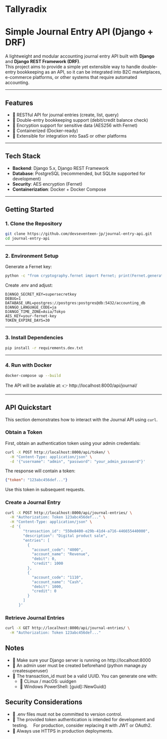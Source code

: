 # Tallyradix
# Simple Journal Entry API (Django + DRF)

A lightweight and modular accounting journal entry API built with **Django** and **Django REST Framework (DRF)**.  
This project aims to provide a simple yet extensible way to handle double-entry bookkeeping as an API, so it can be integrated into B2C marketplaces, e-commerce platforms, or other systems that require automated accounting.

---

## Features

- 🔹 RESTful API for journal entries (create, list, query)
- 🔹 Double-entry bookkeeping support (debit/credit balance check)
- 🔹 Encryption support for sensitive data (AES256 with Fernet)
- 🔹 Containerized (Docker-ready)
- 🔹 Extensible for integration into SaaS or other platforms

---

## Tech Stack

- **Backend**: Django 5.x, Django REST Framework
- **Database**: PostgreSQL (recommended, but SQLite supported for development)
- **Security**: AES encryption (Fernet)
- **Containerization**: Docker + Docker Compose

---

## Getting Started

### 1. Clone the Repository

```bash
git clone https://github.com/devseventeen-jp/journal-entry-api.git
cd journal-entry-api
```
---

### 2. Environment Setup

Generate a Fernet key:

```bash
python -c "from cryptography.fernet import Fernet; print(Fernet.generate_key().decode())"
```

Create .env and adjust:

```env
DJANGO_SECRET_KEY=supersecretkey
DEBUG=1
DATABASE_URL=postgres://postgres:postgres@db:5432/accounting_db
DJANGO_LANGUAGE_CODE=ja
DJANGO_TIME_ZONE=Asia/Tokyo
AES_KEY=your-fernet-key
TOKEN_EXPIRE_DAYS=30
```
---

### 3. Install Dependencies

```bash
pip install -r requirements.dev.txt

```
------

### 4. Run with Docker

```bash
docker-compose up --build
```

The API will be available at:
👉 http://localhost:8000/api/journal/

---
## API Quickstart

This section demonstrates how to interact with the Journal API using `curl`.

### Obtain a Token

First, obtain an authentication token using your admin credentials:

```bash
curl -X POST http://localhost:8000/api/token/ \
  -H "Content-Type: application/json" \
  -d '{"username": "admin", "password": "your_admin_password"}'
```

The response will contain a token:

```json
{"token": "123abc456def..."}
```

Use this token in subsequent requests.

### Create a Journal Entry

```bash
curl -X POST http://localhost:8000/api/journal-entries/ \
  -H "Authorization: Token 123abc456def..." \
  -H "Content-Type: application/json" \
  -d '{
        "transaction_id": "550e8400-e29b-41d4-a716-446655440000",
        "description": "Digital product sale",
        "entries": [
          {
            "account_code": "4000",
            "account_name": "Revenue",
            "debit": 0,
            "credit": 1000
          },
          {
            "account_code": "1110",
            "account_name": "Cash",
            "debit": 1000,
            "credit": 0
          }
        ]
      }'
```

### Retrieve Journal Entries

```bash
curl -X GET http://localhost:8000/api/journal-entries/ \
  -H "Authorization: Token 123abc456def..."
```

## Notes

- 🔹 Make sure your Django server is running on http://localhost:8000
- 🔹 An admin user must be created beforehand (python manage.py createsuperuser)
- 🔹 The transaction_id must be a valid UUID. You can generate one with:
    - 🔹 CLinux / macOS: uuidgen
    - 🔹 Windows PowerShell: [guid]::NewGuid()

## Security Considerations

- 🔹 .env files must not be committed to version control.
- 🔹 The provided token authentication is intended for development and testing.
    　For production, consider replacing it with JWT or OAuth2.
- 🔹 Always use HTTPS in production deployments.

